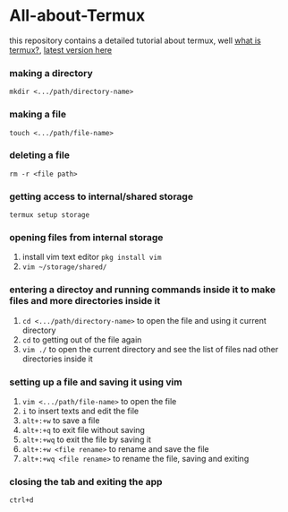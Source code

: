 # All-about-Termux
this repository contains a detailed tutorial about termux, well [what is termux?](https://en.m.wikipedia.org/wiki/Termux), [latest version here](https://f-droid.org/en/packages/com.termux/)

### making a directory
`mkdir <.../path/directory-name>`

### making a file
`touch <.../path/file-name>`

### deleting a file
`rm -r <file path>`

### getting access to internal/shared storage
`termux setup storage`

### opening files from internal storage
1. install vim text editor `pkg install vim`
2. `vim ~/storage/shared/`

### entering a directoy and running commands inside it to make files and more directories inside it
1. `cd <.../path/directory-name>` to open the file and using it current directory
2. `cd` to getting out of the file again
3. `vim ./` to open the current directory and see the list of files nad other directories inside it

### setting up a file and saving it using vim
1. `vim <.../path/file-name>` to open the file
2. `i` to insert texts and edit the file
3. `alt+:+w` to save a file
4. `alt+:+q` to exit file without saving
5. `alt+:+wq` to exit the file by saving it
6. `alt+:+w <file rename>` to rename and save the file
7. `alt+:+wq <file rename>` to rename the file, saving and exiting

### closing the tab and exiting the app
`ctrl+d`
